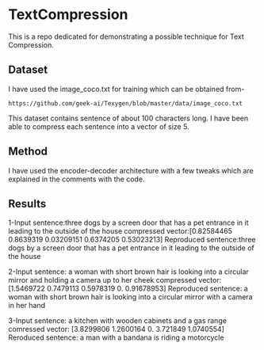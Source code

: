 # TextCompression
This is a repo dedicated for demonstrating a possible technique for Text Compression.

## Dataset
I have used the image_coco.txt for training which can be obtained from-
```
https://github.com/geek-ai/Texygen/blob/master/data/image_coco.txt
```
This dataset contains sentence of about 100 characters long.
I have been able to compress each sentence into a vector of size 5.

## Method
I have used the encoder-decoder architecture with a few tweaks which are explained in the comments with the code.

## Results
1-Input sentence:three dogs by a screen door that has a pet entrance in it leading to the outside of the house
  compressed vector:[0.82584465 0.8639319  0.03209151 0.6374205  0.53023213]
  Reproduced sentence:three dogs by a screen door that has a pet entrance in it leading to the outside of the house <eos>
  
2-Input sentence: a woman with short brown hair is looking into a circular mirror and holding a camera up to her cheek
  compressed vector: [1.5469722  0.7479113  0.5978319  0.         0.91678953]
  Reproduced sentence: a woman with short brown hair is looking into a circular mirror with a camera in her hand <eos>

3-Input sentence: a kitchen with wooden cabinets and a gas range  
  comressed vector: [3.8299806 1.2600164 0.        3.721849  1.0740554]
  Reroduced sentence: a man with a bandana is riding a motorcycle <eos>
